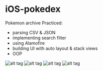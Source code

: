 # iOS-pokedex
Pokemon archive
Practiced: 
- parsing CSV & JSON
- implementing search filter
- using Alamofire
- building UI with auto layout & stack views
- OOP

![alt tag](https://cloud.githubusercontent.com/assets/20172644/19761061/a504a728-9c34-11e6-8e1b-10cecb6b8d09.png)
![alt tag](https://cloud.githubusercontent.com/assets/20172644/19761063/a625252e-9c34-11e6-9665-540fcfc15d5e.png)
![alt tag](https://cloud.githubusercontent.com/assets/20172644/19761066/a7e0abd6-9c34-11e6-8a37-3e8dd7f13ccd.png)
![alt tag](https://cloud.githubusercontent.com/assets/20172644/19761072/ae3d5d3a-9c34-11e6-84aa-c8ed64b42621.png)
